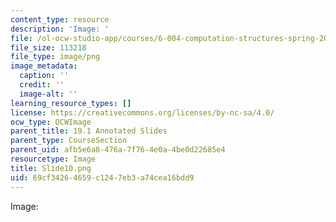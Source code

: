 ```yaml
---
content_type: resource
description: 'Image: '
file: /ol-ocw-studio-app/courses/6-004-computation-structures-spring-2017/69cf34264659c1247eb3a74cea16bdd9_Slide10.png
file_size: 113218
file_type: image/png
image_metadata:
  caption: ''
  credit: ''
  image-alt: ''
learning_resource_types: []
license: https://creativecommons.org/licenses/by-nc-sa/4.0/
ocw_type: OCWImage
parent_title: 19.1 Annotated Slides
parent_type: CourseSection
parent_uid: afb5e6a8-476a-7f76-4e0a-4be0d22685e4
resourcetype: Image
title: Slide10.png
uid: 69cf3426-4659-c124-7eb3-a74cea16bdd9
---
```

Image: 